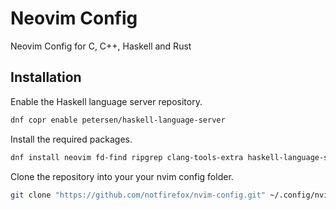 # Neovim Config
Neovim Config for C, C++, Haskell and Rust

## Installation
Enable the Haskell language server repository.
```sh
dnf copr enable petersen/haskell-language-server
```
Install the required packages.
```sh
dnf install neovim fd-find ripgrep clang-tools-extra haskell-language-server clippy rust-analyzer
```

Clone the repository into your your nvim config folder.
```sh
git clone "https://github.com/notfirefox/nvim-config.git" ~/.config/nvim
```
